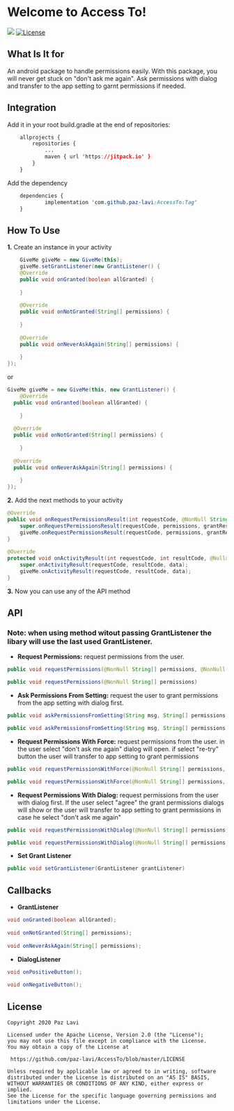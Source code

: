# Welcome to Access To!

[![](https://jitpack.io/v/paz-lavi/AccessTo.svg)](https://jitpack.io/#paz-lavi/AccessTo) [![License](https://img.shields.io/badge/License-Apache%202.0-blue.svg)](https://github.com/paz-lavi/AccessTo/blob/master/LICENSE)
## What Is It for

An android package to handle permissions easily. With this package, you will never get stuck on "don't ask me again".
Ask permissions with dialog and transfer to the app setting to garnt permissions if needed.
## Integration

Add it in your root build.gradle at the end of repositories:
```css
	allprojects {
		repositories {
			...
			maven { url 'https://jitpack.io' }
		}
	}
```
Add the dependency

```css
	dependencies {
	        implementation 'com.github.paz-lavi:AccessTo:Tag'
	}
```
##  How To Use

**1.** Create an instance in your activity
```Java
    GiveMe giveMe = new GiveMe(this);
    giveMe.setGrantListener(new GrantListener() {  
    @Override  
    public void onGranted(boolean allGranted) {  
          
    }  
  
    @Override  
    public void onNotGranted(String[] permissions) {  
  
    }  
  
    @Override  
    public void onNeverAskAgain(String[] permissions) {  
  
    }  
});
```
or
```Java
GiveMe giveMe = new GiveMe(this, new GrantListener() {  
    @Override  
  public void onGranted(boolean allGranted) {  
          
    }  
  
  @Override  
  public void onNotGranted(String[] permissions) {  
  
    }  
  
  @Override  
  public void onNeverAskAgain(String[] permissions) {  
  
    }  
});
```

**2.** Add the next methods to your activity
```Java
@Override  
public void onRequestPermissionsResult(int requestCode, @NonNull String[] permissions, @NonNull int[] grantResults) {  
    super.onRequestPermissionsResult(requestCode, permissions, grantResults);  
    giveMe.onRequestPermissionsResult(requestCode, permissions, grantResults);  
}  
  
@Override  
protected void onActivityResult(int requestCode, int resultCode, @Nullable Intent data) {  
    super.onActivityResult(requestCode, resultCode, data);  
    giveMe.onActivityResult(requestCode, resultCode, data);  
}
```

**3.** Now you can use any of the API method

## API
### Note: when using method witout passing GrantListener the libary will use the last used GrantListener. 
* **Request Permissions:** request permissions from the user.
```Java
public void requestPermissions(@NonNull String[] permissions, @NonNull GrantListener grantListener) 	
```
```Java
public void requestPermissions(@NonNull String[] permissions) 
```

* **Ask Permissions From Setting:** request the user to grant permissions from the app setting with dialog first. 
```Java
public void askPermissionsFromSetting(String msg, String[] permissions, DialogListener dialogListener)	
```
```Java
public void askPermissionsFromSetting(String msg, String[] permissions, @NonNull GrantListener grantListener, DialogListener dialogListener) 
```

*  **Request Permissions With Force:** request permissions from the user. in the user select "don't ask me again" dialog will open.  if select "re-try" button the user will transfer to app setting to grant permissions
```Java
public void requestPermissionsWithForce(@NonNull String[] permissions, @NonNull GrantListener grantListener, String msg, DialogListener dialogListener) 
```
```Java
public void requestPermissionsWithForce(@NonNull String[] permissions, String msg, DialogListener dialogListener) 
```

* **Request Permissions With Dialog:** request permissions from the user with dialog first. If the user select "agree" the grant permissions dialogs will show or the user will transfer to app setting to grant permissions in case he select "don't ask me again"
```Java
public void requestPermissionsWithDialog(@NonNull String[] permissions, @NonNull GrantListener grantListener, String title, String msg, DialogListener dialogListener) 	
```
```Java
public void requestPermissionsWithDialog(@NonNull String[] permissions, String title, String msg, DialogListener dialogListener) 	
```

* **Set Grant Listener**
```Java
public void setGrantListener(GrantListener grantListener) 
```

## Callbacks
* **GrantListener**
```Java
void onGranted(boolean allGranted);  
  
void onNotGranted(String[] permissions);  
  
void onNeverAskAgain(String[] permissions); 
```
* **DialogListener**
```Java
void onPositiveButton();  
  
void onNegativeButton();
```
## License 

```
Copyright 2020 Paz Lavi

Licensed under the Apache License, Version 2.0 (the "License");
you may not use this file except in compliance with the License.
You may obtain a copy of the License at

 https://github.com/paz-lavi/AccessTo/blob/master/LICENSE

Unless required by applicable law or agreed to in writing, software
distributed under the License is distributed on an "AS IS" BASIS,
WITHOUT WARRANTIES OR CONDITIONS OF ANY KIND, either express or implied.
See the License for the specific language governing permissions and
limitations under the License.
```
